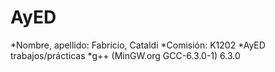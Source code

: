 # AyED
*Nombre, apellido: Fabricio, Cataldi
*Comisión: K1202
*AyED trabajos/prácticas
*g++ (MinGW.org GCC-6.3.0-1) 6.3.0
